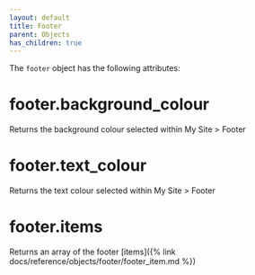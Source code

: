 ```yaml
---
layout: default
title: Footer
parent: Objects
has_children: true
---
```


The `footer` object has the following attributes:

# footer.background_colour

Returns the background colour selected within My Site > Footer

# footer.text_colour

Returns the text colour selected within My Site > Footer

# footer.items

Returns an array of the footer [items]({% link docs/reference/objects/footer/footer_item.md %})


